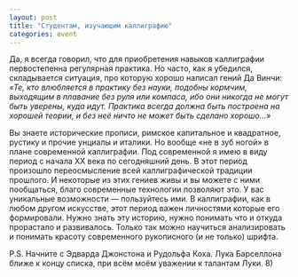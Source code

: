 ```yaml
---
layout: post
title: "Студентам, изучающим каллиграфию"
categories: event
---
```

Да, я всегда говорил, что для приобретения навыков каллиграфии первостепенна регулярная практика. Но часто, как я убедился, складывается ситуация, про которую хорошо написал гений Да Винчи: *«Те, кто влюбляется в практику без науки, подобны кормчим, выходящим в плавание без руля или компаса, ибо они никогда не могут быть уверены, куда идут. Практика всегда должна быть построена на хорошей теории, и без неё ничто не может быть сделано хорошо…»*

Вы знаете исторические прописи, римское капитальное и квадратное, рустику и прочие унциалы и италики. Но вообще «не в зуб ногой» в плане современной каллиграфии. Под современной я имею в виду период с начала XX века по сегодняшний день. В этот период произошло переосмысление всей каллиграфической традиции прошлого. И некоторые из этих гениев живы и вы можете с ними пообщаться, благо современные технологии позволяют это. У вас уникальные возможности — пользуйтесь ими. В каллиграфии, как в любом другом искусстве, этот период важен личностями которые его формировали. Нужно знать эту историю, нужно понимать что и откуда прорастало и развивалось. Только так можно научиться анализировать и понимать красоту современного рукописного (и не только) шрифта.

P.S. Начните с Эдварда Джонстона и Рудольфа Коха. Лука Барселлона ближе к концу списка, при всём моём уважении к талантам Луки. 8)